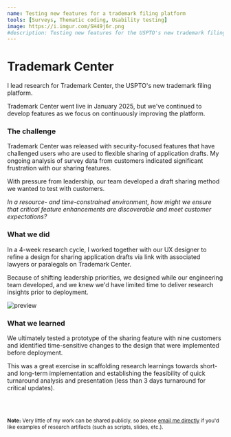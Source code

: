 ```yaml
---
name: Testing new features for a trademark filing platform
tools: [Surveys, Thematic coding, Usability testing]
image: https://i.imgur.com/SH49j6r.png
#description: Testing new features for the USPTO's new trademark filing platform, Trademark Center.
---
```


# Trademark Center

I lead research for Trademark Center, the USPTO's new trademark filing platform.

Trademark Center went live in January 2025, but we've continued to develop features as we focus on continuously improving the platform.

### The challenge 

Trademark Center was released with security-focused features that have challenged users who are used to flexible sharing of application drafts. My ongoing analysis of survey data from customers indicated significant frustration with our sharing features.

With pressure from leadership, our team developed a draft sharing method we wanted to test with customers.

<i>In a resource- and time-constrained environment, how might we ensure that critical feature enhancements are discoverable and meet customer expectations?</i>

### What we did

In a 4-week research cycle, I worked together with our UX designer to refine a design for sharing application drafts via link with associated lawyers or paralegals on Trademark Center. 

Because of shifting leadership priorities, we designed while our engineering team developed, and we knew we'd have limited time to deliver research insights prior to deployment.

![preview](https://i.imgur.com/SH49j6r.png)


### What we learned 

We ultimately tested a prototype of the sharing feature with nine customers and identified time-sensitive changes to the design that were implemented before deployment.

This was a great exercise in scaffolding research learnings towards short- and long-term implementation and establishing the feasibility of quick turnaround analysis and presentation (less than 3 days turnaround for critical updates).


<br>

<br>


<p style="font-size: 12px;"><b>Note:</b> Very little of my work can be shared publicly, so please <a href="mailto:roya.moussapour@gmail.com">email me directly</a> if you'd like examples of research artifacts (such as scripts, slides, etc.).</p>